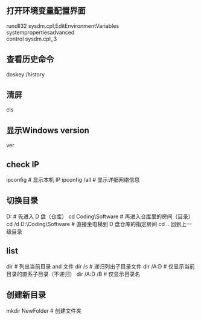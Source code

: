 ## 打开环境变量配置界面
rundll32 sysdm.cpl,EditEnvironmentVariables  
systempropertiesadvanced  
control sysdm.cpl,,3  
## 查看历史命令
doskey /history  
## 清屏
cls
## 显示Windows version
ver
## check IP
ipconfig       # 显示本机 IP
ipconfig /all  # 显示详细网络信息
## 切换目录
D:                 # 先进入 D 盘（仓库）
cd Coding\Software # 再进入仓库里的房间（目录）
cd /d D:\Coding\Software  # 直接坐电梯到 D 盘仓库的指定房间
cd .. 回到上一级目录
## list 
dir          # 列出当前目录 and 文件
dir /s       # 递归列出子目录文件
dir /A:D     # 仅显示当前目录的直系子目录（不递归）
dir /A:D /B  # 仅显示目录名
## 创建新目录 
mkdir NewFolder      # 创建文件夹

